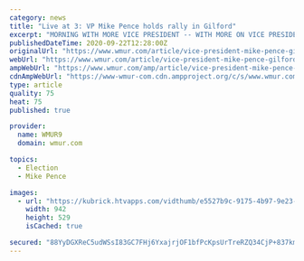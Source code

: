 ```yaml
---
category: news
title: "Live at 3: VP Mike Pence holds rally in Gilford"
excerpt: "MORNING WITH MORE VICE PRESIDENT -- WITH MORE ON VICE PRESIDENT MIKE PENCE’S VISIT. RAY: GOOD MORNING. AROUND NINE HOURS FROM NOW VICE PRESIDENT PENCE BE AT THE LACONIA AIRPORT. HE IS SCHEDULED TO SPEAK TO VOTERS AT 3:00 THIS AFTERNOON. HIS VISIT IS ONE ..."
publishedDateTime: 2020-09-22T12:28:00Z
originalUrl: "https://www.wmur.com/article/vice-president-mike-pence-gilford-new-hampshire-rally-september-22-2020/34107512"
webUrl: "https://www.wmur.com/article/vice-president-mike-pence-gilford-new-hampshire-rally-september-22-2020/34107512"
ampWebUrl: "https://www.wmur.com/amp/article/vice-president-mike-pence-gilford-new-hampshire-rally-september-22-2020/34107512"
cdnAmpWebUrl: "https://www-wmur-com.cdn.ampproject.org/c/s/www.wmur.com/amp/article/vice-president-mike-pence-gilford-new-hampshire-rally-september-22-2020/34107512"
type: article
quality: 75
heat: 75
published: true

provider:
  name: WMUR9
  domain: wmur.com

topics:
  - Election
  - Mike Pence

images:
  - url: "https://kubrick.htvapps.com/vidthumb/e5527b9c-9175-4b97-9e23-ca4fea94e50a/e5527b9c-9175-4b97-9e23-ca4fea94e50a_image.jpg?crop=0.736xw:0.735xh;0.115xw,0.0484xh&resize=1200:*"
    width: 942
    height: 529
    isCached: true

secured: "88YyDGXReC5udWSsI83GC7FHj6YxajrjOF1bfPcKpsUrTreRZQ34CjP+837km0JoOsqKR3/UMZIOF0VxakTmX2zQWOkxgzPSynKF/Jry9n8DIF5uFR+rMnKBizn+znCTQQLKo7ydn7rePuggDmYggyuVsZ6tPjI1YUaFRQ4CvmXaUYcbBedkSzgc+jAaYQhe3sZJWx0bFHuV4Wp2n7z1wz/UwfkohYTXqd0dopw4+L0LvSAMzl1agZK1FVb+7lmgsS0cbaq1p+i3b+FcfiydfdVOrxwovnf5Cuc81CNkFXDAAkvOQl4EDMy18dPZRFOSo5qjXCxpJXMdCB7xxyuHkqBaxz/7uDjpTYYplvBZICE=;H7Q5E0ScSbbYapRRZZioyw=="
---
```


